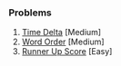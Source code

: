 ### Problems

1. [Time Delta](https://www.hackerrank.com/challenges/python-time-delta/problem?isFullScreen=true) [Medium]
2. [Word Order](https://www.hackerrank.com/challenges/word-order/problem?isFullScreen=true) [Medium]
2. [Runner Up Score](https://www.hackerrank.com/challenges/find-second-maximum-number-in-a-list/problem?isFullScreen=true) [Easy]
